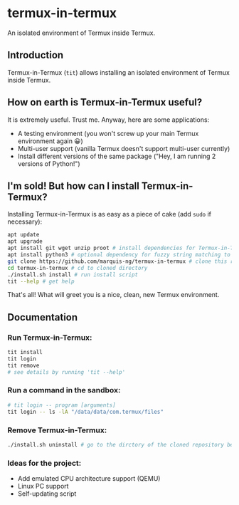 # termux-in-termux
An isolated environment of Termux inside Termux.

## Introduction
Termux-in-Termux (`tit`) allows installing an isolated environment of Termux inside Termux.

## How on earth is Termux-in-Termux useful?
It is extremely useful. Trust me. Anyway, here are some applications:
- A testing environment (you won't screw up your main Termux environment again 😀)
- Multi-user support (vanilla Termux doesn't support multi-user currently)
- Install different versions of the same package ("Hey, I am running 2 versions of Python!")

## I'm sold! But how can I install Termux-in-Termux?
Installing Termux-in-Termux is as easy as a piece of cake (add `sudo` if necessary):
```bash
apt update
apt upgrade
apt install git wget unzip proot # install dependencies for Termux-in-Termux
apt install python3 # optional dependency for fuzzy string matching to suggest commands
git clone https://github.com/marquis-ng/termux-in-termux # clone this repository
cd termux-in-termux # cd to cloned directory
./install.sh install # run install script
tit --help # get help
```
That's all! What will greet you is a nice, clean, new Termux environment.

## Documentation
### Run Termux-in-Termux:
```bash
tit install
tit login
tit remove
# see details by running 'tit --help'
```

### Run a command in the sandbox:
```bash
# tit login -- program [arguments]
tit login -- ls -lA "/data/data/com.termux/files"
```

### Remove Termux-in-Termux:
```bash
./install.sh uninstall # go to the dirctory of the cloned repository beforehand
```

### Ideas for the project:
- Add emulated CPU architecture support (QEMU)
- Linux PC support
- Self-updating script
